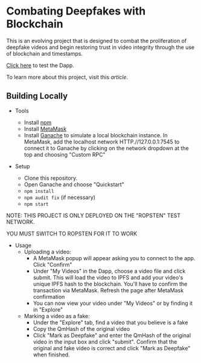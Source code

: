 # Combating Deepfakes with Blockchain

This is an evolving project that is designed to combat the proliferation of deepfake videos and begin restoring trust in video integrity through the use of blockchain and timestamps. 

[Click here](https://thebrandonlucas.github.io/combat-deepfakes/) to test the Dapp. 

To learn more about this project, visit this *article*. 

## Building Locally

- Tools
	- Install [npm](https://nodejs.org/en/download/)
	- Install [MetaMask](https://metamask.io/)
	- Install [Ganache](https://www.trufflesuite.com/ganache) to simulate a local blockchain instance. In MetaMask, add the localhost network HTTP.//127.0.0.1:7545 to connect it to Ganache by clicking on the network dropdown at the top and choosing "Custom RPC"

- Setup
	- Clone this repository. 
	- Open Ganache and choose "Quickstart"
	- `npm install`
	- `npm audit fix` (if necessary)
	- `npm start`

NOTE: THIS PROJECT IS ONLY DEPLOYED ON THE "ROPSTEN" TEST NETWORK. 

YOU MUST SWITCH TO ROPSTEN FOR IT TO WORK

- Usage
	- Uploading a video: 
		- A MetaMask popup will appear asking you to connect to the app. Click "Confirm"
		- Under "My Videos" in the Dapp, choose a video file and click submit. This will load the video to IPFS and add your video's unique IPFS hash to the blockchain. You'll have to confirm the transaction via MetaMask. Refresh the page after MetaMask confirmation
		- You can now view your video under "My Videos" or by finding it in "Explore"
	- Marking a video as a fake: 
		- Under the "Explore" tab, find a video that you believe is a fake
		- Copy the QmHash of the original video
		- Click "Mark as Deepfake" and enter the QmHash of the original video in the input box and click "submit". Confirm that the original and fake video is correct and click "Mark as Deepfake" when finished. 



